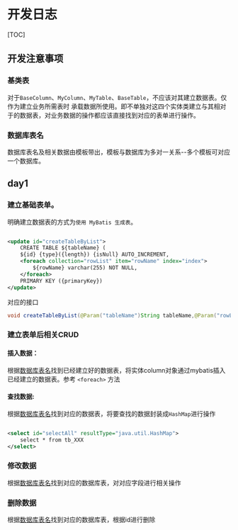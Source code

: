# 开发日志

[TOC]

## 开发注意事项

### 基类表

对于``BaseColumn``、``MyColumn``、``MyTable``、``BaseTable``，不应该对其建立数据表。仅作为建立业务所需表时
承载数据所使用。即不单独对这四个实体类建立与其相对于的数据表，对业务数据的操作都应该直接找到对应的表单进行操作。

### <a id="dbName">数据库表名</a>

数据库表名及相关数据由模板带出，模板与数据库为多对一关系--多个模板可对应一个数据库。

## day1

### 建立基础表单。

明确建立数据表的方式为``使用 MyBatis 生成表``。

```xml

<update id="createTableByList">
    CREATE TABLE ${tableName} (
    ${id} {type}({length}) {isNull} AUTO_INCREMENT,
    <foreach collection="rowList" item="rowName" index="index">
        ${rowName} varchar(255) NOT NULL,
    </foreach>
    PRIMARY KEY ({primaryKey})
</update>
```

对应的接口


```java
void createTableByList(@Param("tableName")String tableName,@Param("rowList") List<String> rowList);
```

### 建立表单后相关CRUD

#### 插入数据：

根据[数据库表名](#dbName)找到已经建立好的数据表，将实体column对象通过mybatis插入已经建立的数据表。参考 ``<foreach>`` 方法

#### 查找数据:

根据[数据库表名](#dbName)找到对应的数据表，将要查找的数据封装成``HashMap``进行操作

```xml

<select id="selectAll" resultType="java.util.HashMap">
    select * from tb_XXX
</select>
```

### 修改数据

根据[数据库表名](#dbName)找到对应的数据库表，对对应字段进行相关操作

### 删除数据

根据[数据库表名](#dbName)找到对应的数据库表，根据id进行删除









